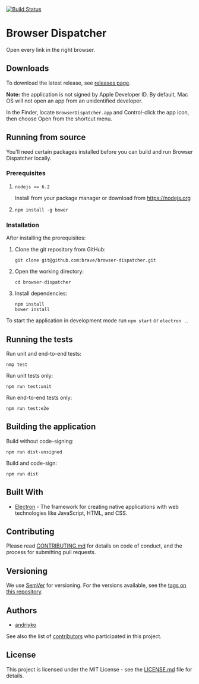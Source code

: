 [![Build Status](https://travis-ci.com/andriyko/browser-dispatcher.svg?token=7FzN116gRxwAvymAQzpt&branch=master)](https://travis-ci.com/andriyko/browser-dispatcher)

# Browser Dispatcher
Open every link in the right browser.

## Downloads
To download the latest release, see [releases page](https://github.com/andriyko/browser-dispatcher/releases).

**Note:** the application is not signed by Apple Developer ID.
By default, Mac OS will not open an app from an unidentified developer.

In the Finder, locate `BrowserDispatcher.app` and Control-click the app icon, then choose Open from the shortcut menu.


## Running from source
You'll need certain packages installed before you can build and run Browser Dispatcher locally.

### Prerequisites
1. `nodejs >= 6.2`

    Install from your package manager or download from https://nodejs.org

2. `npm install -g bower`

### Installation

After installing the prerequisites:

1. Clone the git repository from GitHub:
    ```
    git clone git@github.com:brave/browser-dispatcher.git
    ```

2. Open the working directory:
    ```
    cd browser-dispatcher
    ```
3. Install dependencies:

    ```
    npm install
    bower install
    ```

To start the application in development mode run `npm start` or `electron .`.

## Running the tests

Run unit and end-to-end tests:
```
nmp test
```

Run unit tests only:
```
npm run test:unit
```

Run end-to-end tests only:
```
npm run test:e2e
```


## Building the application

Build without code-signing:
```
npm run dist-unsigned
```

Build and code-sign:
```
npm run dist
```

## Built With

* [Electron](http://electron.atom.io) - The framework for creating native applications with web technologies like JavaScript, HTML, and CSS.

## Contributing

Please read [CONTRIBUTING.md](https://gist.github.com/PurpleBooth/b24679402957c63ec426) for details on code of conduct, and the process for submitting pull requests.

## Versioning

We use [SemVer](http://semver.org/) for versioning. For the versions available, see the [tags on this repository](https://github.com/andriyko/browser-dispatcher/tags).

## Authors

* [andriyko](https://github.com/andriyko)

See also the list of [contributors](CONTRIBUTORS.md) who participated in this project.

## License

This project is licensed under the MIT License - see the [LICENSE.md](LICENSE.md) file for details.
